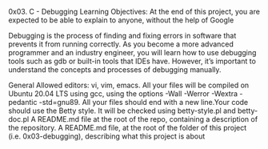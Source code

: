 0x03. C - Debugging
Learning Objectives: At the end of this project, you are expected to be able to explain to anyone, without the help of Google

Debugging is the process of finding and fixing errors in software that prevents it from running correctly. As you become a more advanced programmer and an industry engineer, you will learn how to use debugging tools such as gdb or built-in tools that IDEs have. However, it’s important to understand the concepts and processes of debugging manually.

General
Allowed editors: vi, vim, emacs. All your files will be compiled on Ubuntu 20.04 LTS using gcc, using the options -Wall -Werror -Wextra -pedantic -std=gnu89. All your files should end with a new line.Your code should use the Betty style. It will be checked using betty-style.pl and betty-doc.pl
A README.md file at the root of the repo, containing a description of the repository. A README.md file, at the root of the folder of this project (i.e. 0x03-debugging), describing what this project is about
